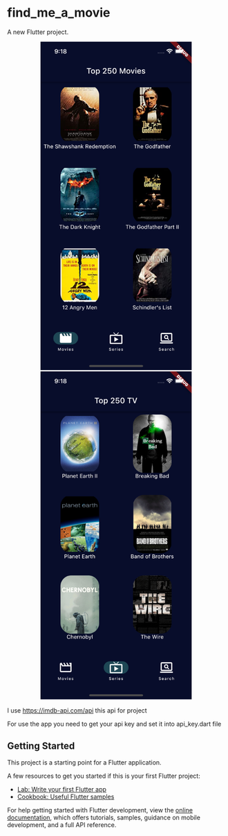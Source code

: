 # find_me_a_movie

A new Flutter project.


<p align="center">
  <img src="images_github/movies.png" width="350" title="hover text" >
  
  
  <img src="images_github/series.png" width="350" alt="accessibility text">
</p>

I use https://imdb-api.com/api this api for project

For use the app you need to get your api key and set it into api_key.dart file


## Getting Started

This project is a starting point for a Flutter application.

A few resources to get you started if this is your first Flutter project:

- [Lab: Write your first Flutter app](https://docs.flutter.dev/get-started/codelab)
- [Cookbook: Useful Flutter samples](https://docs.flutter.dev/cookbook)

For help getting started with Flutter development, view the
[online documentation](https://docs.flutter.dev/), which offers tutorials,
samples, guidance on mobile development, and a full API reference.
